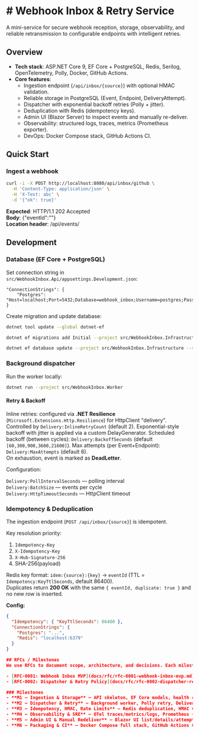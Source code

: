 # # Webhook Inbox & Retry Service

A mini-service for secure webhook reception, storage, observability, and reliable retransmission to configurable endpoints with intelligent retries.

## Overview
- **Tech stack**: ASP.NET Core 9, EF Core + PostgreSQL, Redis, Serilog, OpenTelemetry, Polly, Docker, GitHub Actions.
- **Core features**:
  - Ingestion endpoint (`/api/inbox/{source}`) with optional HMAC validation.
  - Reliable storage in PostgreSQL (Event, Endpoint, DeliveryAttempt).
  - Dispatcher with exponential backoff retries (Polly + jitter).
  - Deduplication with Redis (idempotency keys).
  - Admin UI (Blazor Server) to inspect events and manually re-deliver.
  - Observability: structured logs, traces, metrics (Prometheus exporter).
  - DevOps: Docker Compose stack, GitHub Actions CI.

## Quick Start

### Ingest a webhook
```bash
curl -i -X POST http://localhost:8080/api/inbox/github \
  -H 'Content-Type: application/json' \
  -H 'X-Test: abc' \
  -d '{"ok": true}'
```

**Expected**: HTTP/1.1 202 Accepted  
**Body**: {"eventId":"<GUID>"}  
**Location header**: /api/events/<GUID>

## Development

### Database (EF Core + PostgreSQL)

Set connection string in `src/WebhookInbox.Api/appsettings.Development.json`:

```
"ConnectionStrings": { 
    "Postgres": "Host=localhost;Port=5432;Database=webhook_inbox;Username=postgres;Password=postgres" 
}
```

Create migration and update database:
```bash
dotnet tool update --global dotnet-ef

dotnet ef migrations add Initial --project src/WebhookInbox.Infrastructure --startup-project src/WebhookInbox.Api --output-dir Migrations

dotnet ef database update --project src/WebhookInbox.Infrastructure --startup-project src/WebhookInbox.Api
```

### Background dispatcher
Run the worker locally:
```bash
dotnet run --project src/WebhookInbox.Worker
```

#### Retry & Backoff

Inline retries: configured via **.NET Resilience** (`Microsoft.Extensions.Http.Resilience`)
for HttpClient "delivery". Controlled by `Delivery:InlineRetryCount` (default 2).
Exponential-style backoff with jitter is applied via a custom DelayGenerator.
Scheduled backoff (between cycles): `Delivery:BackoffSeconds` (default `[60,300,900,3600,21600]`).
Max attempts (per Event+Endpoint): `Delivery:MaxAttempts` (default 6).  
On exhaustion, event is marked as **DeadLetter**.

Configuration:

`Delivery:PollIntervalSeconds` — polling interval  
`Delivery:BatchSize` — events per cycle  
`Delivery:HttpTimeoutSeconds` — HttpClient timeout  

### Idempotency & Deduplication
The ingestion endpoint (`POST /api/inbox/{source}`) is idempotent.

Key resolution priority:
1. `Idempotency-Key`
2. `X-Idempotency-Key`
3. `X-Hub-Signature-256`
4. SHA-256(payload)

Redis key format: `idem:{source}:{key}` → `eventId` (TTL = `Idempotency:KeyTtlSeconds`, default 86400).  
Duplicates return **200 OK** with the same `{ eventId, duplicate: true }` and no new row is inserted.

**Config:**
```json
{
  "Idempotency": { "KeyTtlSeconds": 86400 },
  "ConnectionStrings": {
    "Postgres": "...",
    "Redis": "localhost:6379"
  }
}

## RFCs / Milestones
We use RFCs to document scope, architecture, and decisions. Each milestone references one or more RFCs.

- [RFC-0001: Webhook Inbox MVP](docs/rfc/rfc-0001-webhook-inbox-mvp.md)
- [RFC-0002: Dispatcher & Retry Policy](docs/rfc/rfc-0002-dispatcher-retry.md)

### Milestones
- **M1 – Ingestion & Storage** — API skeleton, EF Core models, health checks, Swagger. *Exit*: `POST /inbox` writes Event to PostgreSQL.
- **M2 – Dispatcher & Retry** — Background worker, Polly retry, DeliveryAttempt records. *Exit*: Successful delivery to httpbin; failed endpoint schedules retries.
- **M3 – Idempotency, HMAC, Rate Limits** — Redis deduplication, HMAC validation, rate limiting. *Exit*: Duplicate requests blocked; invalid signatures rejected.
- **M4 – Observability & SRE** — OTel traces/metrics/logs, Prometheus + Grafana dashboard. *Exit*: Metrics available at `/metrics`; dashboard import works.
- **M5 – Admin UI & Manual Redeliver** — Blazor UI list/details/attempts, manual re-deliver. *Exit*: Redeliver works via UI.
- **M6 – Packaging & CI** — Docker Compose full stack, GitHub Actions CI pipeline. *Exit*: `docker compose up` starts stack; CI passes.